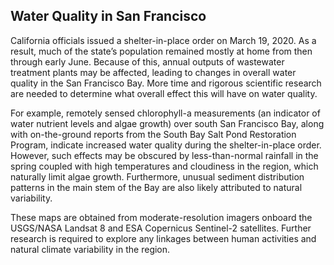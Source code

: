 ## Water Quality in San Francisco 

California officials issued a shelter-in-place order on March 19, 2020. As a result, much of the state’s population remained mostly at home from then through early June. Because of this, annual outputs of wastewater treatment plants may be affected, leading to changes in overall water quality in the San Francisco Bay. More time and rigorous scientific research are needed to determine what overall effect this will have on water quality. 

For example, remotely sensed chlorophyll-a measurements (an indicator of water nutrient levels and algae growth) over south San Francisco Bay, along with on-the-ground reports from the South Bay Salt Pond Restoration Program, indicate increased water quality during the shelter-in-place order. However, such effects may be obscured by less-than-normal rainfall in the spring coupled with high temperatures and cloudiness in the region, which naturally limit algae growth. Furthermore, unusual sediment distribution patterns in the main stem of the Bay are also likely attributed to natural variability. 

These maps are obtained from moderate-resolution imagers onboard the USGS/NASA Landsat 8 and ESA Copernicus Sentinel-2 satellites. Further research is required to explore any linkages between human activities and natural climate variability in the region.  

